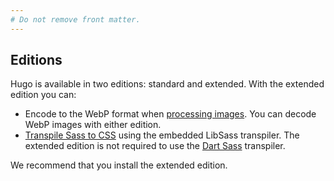 ```yaml
---
# Do not remove front matter.
---
```


## Editions

Hugo is available in two editions: standard and extended. With the extended edition you can:

- Encode to the WebP format when [processing images]. You can decode WebP images with either edition.
- [Transpile Sass to CSS] using the embedded LibSass transpiler. The extended edition is not required to use the [Dart Sass] transpiler.

We recommend that you install the extended edition.

[dart sass]: /hugo-pipes/transpile-sass-to-css/#dart-sass
[processing images]: /content-management/image-processing/
[transpile sass to css]: /hugo-pipes/transpile-sass-to-css/

